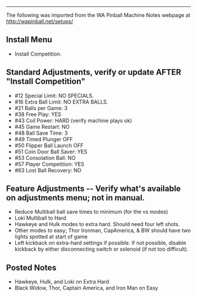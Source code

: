 ***
The following was imported from the WA Pinball Machine Notes webpage at http://wapinball.net/setups/
## Install Menu
-   Install Competition.
## Standard Adjustments, verify or update AFTER "Install Competition"
-   #12 Special Limit: NO SPECIALS.
-   #16 Extra Ball Limit: NO EXTRA BALLS.
-   #21 Balls per Game: 3
-   #38 Free Play: YES
-   #43 Coil Power: HARD (verify machine plays ok)
-   #45 Game Restart: NO
-   #48 Ball Save Time: 3
-   #49 Timed Plunger OFF
-   #50 Flipper Ball Launch OFF
-   #51 Coin Door Ball Saver: YES
-   #53 Consolation Ball: NO
-   #57 Player Competition: YES
-   #63 Lost Ball Recovery: NO
## Feature Adjustments -- Verify what's available on adjustments menu; not in manual.
-   Reduce Multiball ball save times to minimum (for the vs modes)
-   Loki Multiball to Hard
-   Hawkeye and Hulk modes to extra hard. Should need four left shots.
-   Other modes to easy; Thor Ironman, CapAmerica, & BW should have two lights spotted at start of game
-   Left kickback on extra-hard settings if possible. If not possible, disable kickback by either disconnecting switch or solenoid (if not too difficult).
## Posted Notes
-   Hawkeye, Hulk, and Loki on Extra Hard
-   Black Widow, Thor, Captain America, and Iron Man on Easy